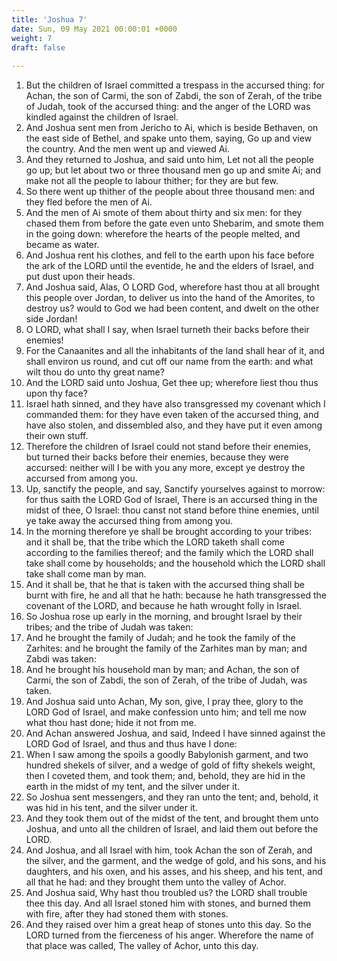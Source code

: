 ```yaml
---
title: 'Joshua 7'
date: Sun, 09 May 2021 00:00:01 +0000
weight: 7
draft: false
  
---
```


1. But the children of Israel committed a trespass in the accursed thing: for Achan, the son of Carmi, the son of Zabdi, the son of Zerah, of the tribe of Judah, took of the accursed thing: and the anger of the LORD was kindled against the children of Israel.
2. And Joshua sent men from Jericho to Ai, which is beside Bethaven, on the east side of Bethel, and spake unto them, saying, Go up and view the country. And the men went up and viewed Ai.
3. And they returned to Joshua, and said unto him, Let not all the people go up; but let about two or three thousand men go up and smite Ai; and make not all the people to labour thither; for they are but few.
4. So there went up thither of the people about three thousand men: and they fled before the men of Ai.
5. And the men of Ai smote of them about thirty and six men: for they chased them from before the gate even unto Shebarim, and smote them in the going down: wherefore the hearts of the people melted, and became as water.
6. And Joshua rent his clothes, and fell to the earth upon his face before the ark of the LORD until the eventide, he and the elders of Israel, and put dust upon their heads.
7. And Joshua said, Alas, O LORD God, wherefore hast thou at all brought this people over Jordan, to deliver us into the hand of the Amorites, to destroy us? would to God we had been content, and dwelt on the other side Jordan!
8. O LORD, what shall I say, when Israel turneth their backs before their enemies!
9. For the Canaanites and all the inhabitants of the land shall hear of it, and shall environ us round, and cut off our name from the earth: and what wilt thou do unto thy great name?
10. And the LORD said unto Joshua, Get thee up; wherefore liest thou thus upon thy face?
11. Israel hath sinned, and they have also transgressed my covenant which I commanded them: for they have even taken of the accursed thing, and have also stolen, and dissembled also, and they have put it even among their own stuff.
12. Therefore the children of Israel could not stand before their enemies, but turned their backs before their enemies, because they were accursed: neither will I be with you any more, except ye destroy the accursed from among you.
13. Up, sanctify the people, and say, Sanctify yourselves against to morrow: for thus saith the LORD God of Israel, There is an accursed thing in the midst of thee, O Israel: thou canst not stand before thine enemies, until ye take away the accursed thing from among you.
14. In the morning therefore ye shall be brought according to your tribes: and it shall be, that the tribe which the LORD taketh shall come according to the families thereof; and the family which the LORD shall take shall come by households; and the household which the LORD shall take shall come man by man.
15. And it shall be, that he that is taken with the accursed thing shall be burnt with fire, he and all that he hath: because he hath transgressed the covenant of the LORD, and because he hath wrought folly in Israel.
16. So Joshua rose up early in the morning, and brought Israel by their tribes; and the tribe of Judah was taken:
17. And he brought the family of Judah; and he took the family of the Zarhites: and he brought the family of the Zarhites man by man; and Zabdi was taken:
18. And he brought his household man by man; and Achan, the son of Carmi, the son of Zabdi, the son of Zerah, of the tribe of Judah, was taken.
19. And Joshua said unto Achan, My son, give, I pray thee, glory to the LORD God of Israel, and make confession unto him; and tell me now what thou hast done; hide it not from me.
20. And Achan answered Joshua, and said, Indeed I have sinned against the LORD God of Israel, and thus and thus have I done:
21. When I saw among the spoils a goodly Babylonish garment, and two hundred shekels of silver, and a wedge of gold of fifty shekels weight, then I coveted them, and took them; and, behold, they are hid in the earth in the midst of my tent, and the silver under it.
22. So Joshua sent messengers, and they ran unto the tent; and, behold, it was hid in his tent, and the silver under it.
23. And they took them out of the midst of the tent, and brought them unto Joshua, and unto all the children of Israel, and laid them out before the LORD.
24. And Joshua, and all Israel with him, took Achan the son of Zerah, and the silver, and the garment, and the wedge of gold, and his sons, and his daughters, and his oxen, and his asses, and his sheep, and his tent, and all that he had: and they brought them unto the valley of Achor.
25. And Joshua said, Why hast thou troubled us? the LORD shall trouble thee this day. And all Israel stoned him with stones, and burned them with fire, after they had stoned them with stones.
26. And they raised over him a great heap of stones unto this day. So the LORD turned from the fierceness of his anger. Wherefore the name of that place was called, The valley of Achor, unto this day.
